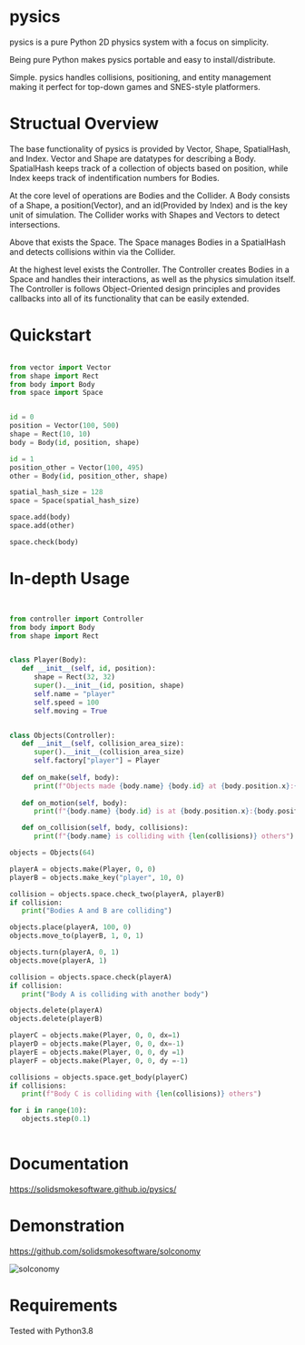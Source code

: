 # pysics
pysics is a pure Python 2D physics system with a focus on simplicity. 

Being pure Python makes pysics portable and easy to install/distribute.

Simple. pysics handles collisions, positioning, and entity management making it perfect for top-down games and SNES-style platformers.


# Structual Overview

The base functionality of pysics is provided by Vector, Shape, SpatialHash, and Index. Vector and Shape are datatypes for describing a Body. SpatialHash keeps track of a collection of objects based on position, while Index keeps track of indentification numbers for Bodies.

At the core level of operations are Bodies and the Collider. A Body consists of a Shape, a position(Vector), and an id(Provided by Index) and is the key unit of simulation. The Collider works with Shapes and Vectors to detect intersections.

Above that exists the Space. The Space manages Bodies in a SpatialHash and detects collisions within via the Collider.

At the highest level exists the Controller. The Controller creates Bodies in a Space and handles their interactions, as well as the physics simulation itself. The Controller is follows Object-Oriented design principles and provides callbacks into all of its functionality that can be easily extended. 


# Quickstart
```python

from vector import Vector
from shape import Rect
from body import Body
from space import Space


id = 0
position = Vector(100, 500)
shape = Rect(10, 10)
body = Body(id, position, shape)

id = 1
position_other = Vector(100, 495)
other = Body(id, position_other, shape)

spatial_hash_size = 128
space = Space(spatial_hash_size)

space.add(body)
space.add(other)

space.check(body)
```



# In-depth Usage
```python


from controller import Controller
from body import Body
from shape import Rect


class Player(Body):
   def __init__(self, id, position):
      shape = Rect(32, 32)
      super().__init__(id, position, shape)
      self.name = "player"
      self.speed = 100
      self.moving = True


class Objects(Controller):
   def __init__(self, collision_area_size):
      super().__init__(collision_area_size)
      self.factory["player"] = Player
      
   def on_make(self, body):
      print(f"Objects made {body.name} {body.id} at {body.position.x}:{body.position.y}")
      
   def on_motion(self, body):
      print(f"{body.name} {body.id} is at {body.position.x}:{body.position.y}")

   def on_collision(self, body, collisions):
      print(f"{body.name} is colliding with {len(collisions)} others")

objects = Objects(64)

playerA = objects.make(Player, 0, 0)
playerB = objects.make_key("player", 10, 0)

collision = objects.space.check_two(playerA, playerB)
if collision:
   print("Bodies A and B are colliding")

objects.place(playerA, 100, 0)
objects.move_to(playerB, 1, 0, 1)

objects.turn(playerA, 0, 1)
objects.move(playerA, 1)

collision = objects.space.check(playerA)
if collision:
   print("Body A is colliding with another body")

objects.delete(playerA)
objects.delete(playerB)

playerC = objects.make(Player, 0, 0, dx=1)
playerD = objects.make(Player, 0, 0, dx=-1)
playerE = objects.make(Player, 0, 0, dy =1)
playerF = objects.make(Player, 0, 0, dy =-1)

collisions = objects.space.get_body(playerC)
if collisions:
   print(f"Body C is colliding with {len(collisions)} others")

for i in range(10):
   objects.step(0.1)
   
```

# Documentation

https://solidsmokesoftware.github.io/pysics/

# Demonstration

https://github.com/solidsmokesoftware/solconomy

![solconomy](https://camo.githubusercontent.com/de20b3b2014d20a8746f7346e777e323586d5a35/68747470733a2f2f692e696d6775722e636f6d2f566277677664372e706e67)

# Requirements

Tested with Python3.8
